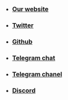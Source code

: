 ---
---

* ### [**Our website**](/)

* ### [**Twitter**](/)

* ### [**Github**](https://github.com/sibe-finance)

* ### [**Telegram chat**](/)

* ### [**Telegram chanel**](/)

* ### [**Discord**](/)
